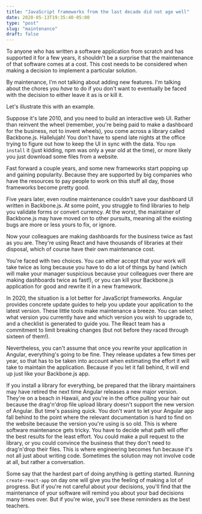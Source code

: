 ```yaml
---
title: "JavaScript frameworks from the last decade did not age well"
date: 2020-05-13T19:35:40-05:00
type: "post"
slug: "maintenance"
draft: false
---
```


To anyone who has written a software application from scratch and has supported it
for a few years, it shouldn't be a surprise that the maintenance of that software
comes at a cost. This cost needs to be considered when making a decision to
implement a particular solution.

By maintenance, I'm not talking about adding new features. I'm talking about
the chores you *have* to do if you don't want to eventually be faced with the
decision to either leave it as is or kill it.

Let's illustrate this with an example.

Suppose it's late 2010, and you need to build an interactive web UI. Rather than
reinvent the wheel (remember, you're being paid to make a dashboard for the
business, not to invent wheels), you come across a library called Backbone.js.
Hallelujah! You don't have to spend late nights at the office trying to figure
out how to keep the UI in sync with the data. You `npm install` it (just kidding,
npm was only a year old at the time), or more likely you just download some
files from a website.

Fast forward a couple years, and some new frameworks start popping up and gaining
popularity. Because they are supported by big companies who have the resources to
pay people to work on this stuff all day, those frameworks become pretty good.

Five years later, even routine maintenance couldn't save your dashboard UI
written in Backbone.js. At some point, you struggle to find libraries to help
you validate forms or convert currency. At the worst, the maintainer of
Backbone.js may have moved on to other pursuits, meaning all the existing bugs
are more or less yours to fix, or ignore.

Now your colleagues are making dashboards for the business twice as fast as you
are. They're using React and have thousands of libraries at their disposal, which
of course have their own maintenance cost.

You're faced with two choices. You can either accept that your work will take
twice as long because you have to do a lot of things by hand (which will make
your manager suspicious because your colleagues over there are making
dashboards twice as fast!), or you can kill your Backbone.js application for
good and rewrite it in a new framework.

In 2020, the situation is a lot better for JavaScript frameworks. Angular provides
concrete update guides to help you update your application to the latest version.
These little tools make maintenance a breeze. You can select what version you
currently have and which version you wish to upgrade to, and a checklist is
generated to guide you. The React team has a commitment to limit breaking
changes (but not before they raced through sixteen of them!).

Nevertheless, you can't assume that once you rewrite your application in Angular,
everything's going to be fine. They release updates a few times per year, so that
has to be taken into account when estimating the effort it will take to maintain
the application. Because if you let it fall behind, it will end up just like
your Backbone.js app.

If you install a library for everything, be prepared that the library maintainers
may have retired the next time Angular releases a new major version. They're on
a beach in Hawaii, and you're in the office pulling your hair out because the
drag'n'drop file upload library doesn't support the new version of Angular. But
time's passing quick. You don't want to let your Angular app fall behind to the
point where the relevant documentation is hard to find on the website because
the version you're using is so old. This is where software maintenance gets
tricky. You have to decide what path will offer the best results for the least
effort. You could make a pull request to the library, or you could convince the
business that they don't need to drag'n'drop their files. This is where engineering
becomes fun because it's not all just about writing code. Sometimes the solution
may not involve code at all, but rather a conversation.

Some say that the hardest part of doing anything is getting started. Running
`create-react-app` on day one will give you the feeling of making a lot
of progress. But if you're not careful about your decisions, you'll find that
the maintenance of your software will remind you about your bad decisions many
times over. But if you're wise, you'll see these reminders as the best teachers.
